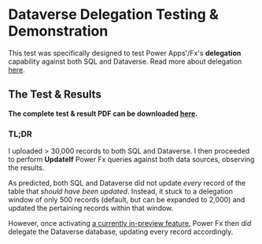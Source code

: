 # Dataverse Delegation Testing & Demonstration
This test was specifically designed to test Power Apps'/Fx's **delegation** capability against both SQL and Dataverse. Read more about delegation [here](https://learn.microsoft.com/en-us/power-apps/maker/canvas-apps/delegation-overview).

## The Test & Results
**The complete test & result PDF can be downloaded [here](https://github.com/TimHanewich/Power-Platform-Assets/releases/download/12/Dataverse.vs.SQL.Delegation.Testing.pdf).**

### TL;DR
I uploaded > 30,000 records to both SQL and Dataverse. I then proceeded to perform **UpdateIf** Power Fx queries against both data sources, observing the results. 

As predicted, both SQL and Dataverse did not update *every* record of the table that *should have been updated*. Instead, it stuck to a delegation window of only 500 records (default, but can be expanded to 2,000) and updated the pertaining records within that window.

However, once activating [a currently in-preview feature](https://learn.microsoft.com/en-us/power-platform/release-plan/2023wave1/power-apps/enhance-delegation-updateif-removeif), Power Fx then *did* delegate the Dataverse database, updating every record accordingly.

